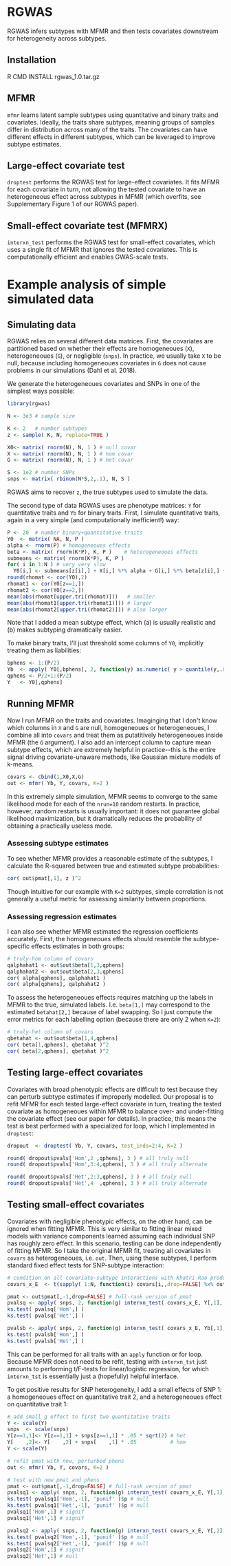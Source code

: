 # RGWAS

RGWAS infers subtypes with MFMR and then tests covariates downstream for heterogeneity across subtypes.

## Installation
R CMD INSTALL rgwas_1.0.tar.gz

## MFMR

`mfmr` learns latent sample subtypes using quantitative and binary traits and covariates. Ideally, the traits share subtypes, meaning groups of samples differ in distribution across many of the traits. The covariates can have different effects in different subtypes, which can be leveraged to improve subtype estimates.

## Large-effect covariate test 

`droptest` performs the RGWAS test for large-effect covariates. It fits MFMR for each covariate in turn, not allowing the tested covariate to have an heterogeneous effect across subtypes in MFMR (which overfits, see Supplementary Figure 1 of our RGWAS paper).

## Small-effect covariate test (MFMRX)

`interxn_test` performs the RGWAS test for small-effect covariates, which uses a single fit of MFMR that ignores the tested covariates. This is computationally efficient and enables GWAS-scale tests.

# Example analysis of simple simulated data

## Simulating data

RGWAS relies on several different data matrices. First, the covariates are partitioned based on whether their effects are homogeneoues (`X`), heterogeneoues (`G`), or negligible (`snps`). In practice, we usually take `X` to be null, because including homogeneoues covariates in `G` does not cause problems in our simulations (Dahl et al. 2018).

We generate the heterogeneoues covariates and SNPs in one of the simplest ways possible:
```R
library(rgwas)

N <- 3e3 # sample size

K <- 2   # number subtypes
z <- sample( K, N, replace=TRUE ) 

X0<- matrix( rnorm(N), N, 1 ) # null covar
X <- matrix( rnorm(N), N, 1 ) # hom covar
G <- matrix( rnorm(N), N, 1 ) # het covar

S <- 1e2 # number SNPs
snps <- matrix( rbinom(N*S,2,.1), N, S )
```
RGWAS aims to recover `z`, the true subtypes used to simulate the data.

The second type of data RGWAS uses are phenotype matrices: `Y` for quantitative traits and `Yb` for binary traits. First, I simulate quantitative traits, again in a very simple (and computationally inefficient!) way:
```R
P <- 20  # number binary+quantitative traits
Y0  <- matrix( NA, N, P )
alpha <- rnorm(P) # homogeneoues effects
beta <- matrix( rnorm(K*P), K, P )    # heterogeneoues effects
submeans <- matrix( rnorm(K*P), K, P )
for( i in 1:N ) # very very slow
  Y0[i,] <- submeans[z[i],] + X[i,] %*% alpha + G[i,] %*% beta[z[i],] + rnorm(P)
round(rhomat <- cor(Y0),2)
rhomat1 <- cor(Y0[z==1,])
rhomat2 <- cor(Y0[z==2,])
mean(abs(rhomat[upper.tri(rhomat)]))   # smaller
mean(abs(rhomat1[upper.tri(rhomat1)])) # larger
mean(abs(rhomat2[upper.tri(rhomat2)])) # also larger
```
Note that I added a mean subtype effect, which (a) is usually realistic and (b) makes subtyping dramatically easier.

To make binary traits, I'll just threshold some columns of `Y0`, implicitly treating them as liabilities:
```R
bphens <- 1:(P/2)
Yb  <- apply( Y0[,bphens], 2, function(y) as.numeric( y > quantile(y,.8) ) )
qphens <- P/2+1:(P/2)
Y   <- Y0[,qphens]
```

## Running MFMR

Now I run MFMR on the traits and covariates. Imaginging that I don't know which columns in `X` and `G` are null, homogeneoues or heterogeneoues, I combine all into `covars` and treat them as putatitively heterogeneoues inside MFMR (the `G` argument). I also add an intercept column to capture mean subtype effects, which are extremely helpful in practice--this is the entire signal driving covariate-unaware methods, like Gaussian mixture models of k-means.

```R
covars <- cbind(1,X0,X,G)
out <- mfmr( Yb, Y, covars, K=2 )
```
In this extremely simple simulation, MFMR seems to converge to the same likelihood mode for each of the `nrun=10` random restarts. In practice, however, random restarts is usually important: it does not guarantee global likelihood maximization, but it dramatically reduces the probability of obtaining a practically useless mode.

### Assessing subtype estimates

To see whether MFMR provides a reasonable estimate of the subtypes, I calculate the R-squared between true and estimated subtype probabilities:
```R
cor( out$pmat[,1], z )^2
```
Though intuitive for our example with `K=2` subtypes, simple correlation is not generally a useful metric for assessing similarity between proportions.

### Assessing regression estimates

I can also see whether MFMR estimated the regression coefficients accurately. First, the homogeneoues effects should resemble the subtype-specific effects estimates in both groups:
```R
# truly-hom column of covars
qalphahat1 <- out$out$beta[1,3,qphens]
qalphahat2 <- out$out$beta[2,3,qphens]
cor( alpha[qphens], qalphahat1 )
cor( alpha[qphens], qalphahat2 )
```

To assess the heterogeneoues effects requires matching up the labels in MFMR to the true, simulated labels. I.e. `beta[1,]` may correspond to the estimated `betahat[2,]` because of label swapping. So I just compute the error metrics for each labelling option (because there are only 2 when `K=2`):
```R
# truly-het column of covars
qbetahat <- out$out$beta[1,4,qphens]
cor( beta[1,qphens], qbetahat )^2
cor( beta[2,qphens], qbetahat )^2
```

## Testing large-effect covariates

Covariates with broad phenotypic effects are difficult to test because they can perturb subtype estimates if improperly modelled. Our proposal is to refit MFMR for each tested large-effect covariate in turn, treating the tested covariate as homogeneoues within MFMR to balance over- and under-fitting the covariate effect (see our paper for details). In practice, this means the test is best performed with a specialized for loop, which I implemented in `droptest`:
```R
dropout  <- droptest( Yb, Y, covars, test_inds=2:4, K=2 )

round( dropout$pvals['Hom',2 ,qphens], 3 ) # all truly null
round( dropout$pvals['Hom',3:4,qphens], 3 ) # all truly alternate

round( dropout$pvals['Het',2:3,qphens], 3 ) # all truly null
round( dropout$pvals['Het',4  ,qphens], 3 ) # all truly alternate
```

## Testing small-effect covariates

Covariates with negligible phenotypic effects, on the other hand, can be ignored when fitting MFMR. This is very similar to fitting linear mixed models with variance components learned assuming each individual SNP has roughly zero effect. In this scenario, testing can be done independently of fitting MFMR. So I take the original MFMR fit, treating all covariates in `covars` as heterogeneoues, i.e. `out`. Then, using these subtypes, I perform standard fixed effect tests for SNP-subtype interaction:
```R 
# condition on all covariate-subtype interactions with Khatri-Rao product:
covars_x_E  <- t(sapply( 1:N, function(i) covars[i,,drop=FALSE] %x% out$pmat[i,,drop=FALSE] ))

pmat <- out$pmat[,-1,drop=FALSE] # full-rank version of pmat
pvalsq <- apply( snps, 2, function(g) interxn_test( covars_x_E, Y[,1], g, pmat, bin=FALSE )$pvals )
ks.test( pvalsq['Hom',] )
ks.test( pvalsq['Het',] )

pvalsb <- apply( snps, 2, function(g) interxn_test( covars_x_E, Yb[,1], g, pmat, bin=TRUE )$pvals )
ks.test( pvalsb['Hom',] )
ks.test( pvalsb['Het',] )
```
This can be performed for all traits with an `apply` function or for loop. Because MFMR does not need to be refit, testing with `interxn_tst` just amounts to performing t/F-tests for linear/logistic regression, for which `interxn_tst` is essentially just a (hopefully) helpful interface.

To get positive results for SNP heterogeneity, I add a small effects of SNP 1: a homogeneoues effect on quantitative trait 2, and a heterogeneoues effect on quantitative trait 1:
```R 
# add small g effect to first two quantitative traits
Y <- scale(Y)
snps  <- scale(snps)
Y[z==1,1]<- Y[z==1,1] + snps[z==1,1] * .05 * sqrt(2) # het
Y[    ,2]<- Y[    ,2] + snps[    ,1] * .05           # hom
Y <- scale(Y)

# refit pmat with new, perturbed phens
out <- mfmr( Yb, Y, covars, K=2 )

# test with new pmat and phens
pmat <- out$pmat[,-1,drop=FALSE] # full-rank version of pmat
pvalsq1 <- apply( snps, 2, function(g) interxn_test( covars_x_E, Y[,1], g, pmat, bin=FALSE )$pvals )
ks.test( pvalsq1['Hom',-1], 'punif' )$p # null
ks.test( pvalsq1['Het',-1], 'punif' )$p # null
pvalsq1['Hom',1] # signif
pvalsq1['Het',1] # signif

pvalsq2 <- apply( snps, 2, function(g) interxn_test( covars_x_E, Y[,2], g, pmat, bin=FALSE )$pvals )
ks.test( pvalsq2['Hom',-1], 'punif' )$p # null
ks.test( pvalsq2['Het',-1], 'punif' )$p # null
pvalsq2['Hom',1] # signif
pvalsq2['Het',1] # null
```

